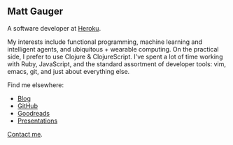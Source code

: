 <section class="hero">
  <div class="hero-body">
    <div class="container">
      <h1 class="title">
	    Matt Gauger
      </h1>
    </div>
  </div>
</section>

A software developer at [Heroku](https://www.heroku.com).

My interests include functional programming, machine learning and intelligent agents, and ubiquitous + wearable computing. On the practical side, I prefer to use Clojure & ClojureScript. I've spent a lot of time working with Ruby, JavaScript, and the standard assortment of developer tools: vim, emacs, git, and just about everything else.

Find me elsewhere:

* [Blog](http://blog.mattgauger.com)
* [GitHub](https://github.com/mathias)
* [Goodreads](https://www.goodreads.com/mathiasx)
* [Presentations](http://blog.mattgauger.com/presentations)

[Contact me](mailto:contact@mattgauger.com).
